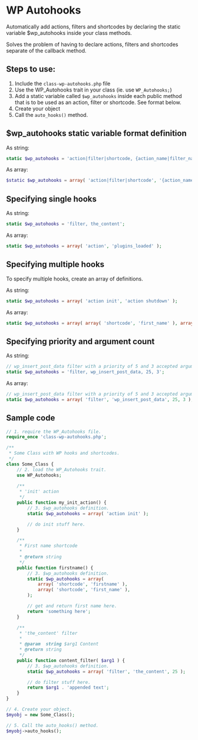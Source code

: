 # WP Autohooks
Automatically add actions, filters and shortcodes by declaring the static variable $wp_autohooks inside your class methods.

Solves the problem of having to declare actions, filters and shortcodes separate of the callback method.

## Steps to use:

1. Include the `class-wp-autohooks.php` file
2. Use the WP_Autohooks trait in your class (ie. use `WP_Autohooks;`)
3. Add a static variable called `$wp_autohooks` inside each public method that is to be used as an action, filter or shortcode. See format below.
4. Create your object
5. Call the `auto_hooks()` method.

## $wp_autohooks static variable format definition

As string:
```php
static $wp_autohooks = 'action|filter|shortcode, {action_name|filter_name|shortcode_name}, {optional_priority}, {optional_argument_count}'
```

As array:
```php
$static $wp_autohooks = array( 'action|filter|shortcode', '{action_name|filter_name|shortcode_name}', {optional_priority}, {optional_argument_count} )
```

## Specifying single hooks

As string:
```php
static $wp_autohooks = 'filter, the_content';
```

As array:
```php
static $wp_autohooks = array( 'action', 'plugins_loaded' );
```

## Specifying multiple hooks

To specify multiple hooks, create an array of definitions.

As string:
```php
static $wp_autohooks = array( 'action init', 'action shutdown' );
```

As array:
```php
static $wp_autohooks = array( array( 'shortcode', 'first_name' ), array( 'shortcode', 'firstname' ) );
```

## Specifying priority and argument count

As string:
```php
// wp_insert_post_data filter with a priority of 5 and 3 accepted arguments.
static $wp_autohooks = 'filter, wp_insert_post_data, 25, 3';
```

As array:
```php
// wp_insert_post_data filter with a priority of 5 and 3 accepted arguments.
static $wp_autohooks = array( 'filter', 'wp_insert_post_data', 25, 3 );
```

## Sample code

```php
// 1. require the WP_Autohooks file.
require_once 'class-wp-autohooks.php';

/**
 * Some Class with WP hooks and shortcodes.
 */
class Some_Class {
	// 2. load the WP_Autohooks trait.
	use WP_Autohooks;
	
	/**
	 * 'init' action
	 */
	public function my_init_action() {
		// 3. $wp_autohooks definition.
		static $wp_autohooks = array( 'action init' );

		// do init stuff here.
	}

	/**
	 * First name shortcode
	 *
	 * @return string
	 */
	public function firstname() {
		// 3. $wp_autohooks definition.
		static $wp_autohooks = array(
			array( 'shortcode', 'firstname' ),
			array( 'shortcode', 'first_name' ),
		);

		// get and return first name here.
		return 'something here';
	}

	/**
	 * 'the_content' filter
	 *
	 * @param  string $arg1 Content
	 * @return string
	 */
	public function content_filter( $arg1 ) {
		// 3. $wp_autohooks definition.
		static $wp_autohooks = array( 'filter', 'the_content', 25 );

		// do filter stuff here.
		return $arg1 . 'appended text';
	}
}

// 4. Create your object.
$myobj = new Some_Class();

// 5. Call the auto_hooks() method.
$myobj->auto_hooks();

```
